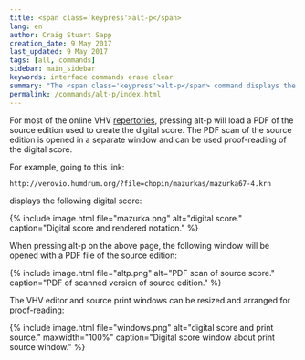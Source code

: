 ```yaml
---
title: <span class='keypress'>alt-p</span>
lang: en
author: Craig Stuart Sapp
creation_date: 9 May 2017
last_updated: 9 May 2017
tags: [all, commands]
sidebar: main_sidebar
keywords: interface commands erase clear
summary: "The <span class='keypress'>alt-p</span> command displays the source print for the online digital score in the VHV editor."
permalink: /commands/alt-p/index.html
---
```


For most of the online VHV [repertories](/repertory), pressing 
<span class="keypress">alt-p</span> will load a PDF
of the source edition used to create the digital score.
The PDF scan of the source edition is opened in a separate 
window and can be used proof-reading of the digital score.

For example, going to this link:

```
http://verovio.humdrum.org/?file=chopin/mazurkas/mazurka67-4.krn
```

displays the following digital score:

{% include image.html
	file="mazurka.png"
	alt="digital score."
	caption="Digital score and rendered notation."
%}

When pressing <span class="keypress">alt-p</span> on the
above page, the following window will be opened with a
PDF file of the source edition:


{% include image.html
	file="altp.png"
	alt="PDF scan of source score."
	caption="PDF of scanned version of source edition."
%}


The VHV editor and source print windows can be resized 
and arranged for proof-reading:

{% include image.html
	file="windows.png"
	alt="digital score and print source."
	maxwidth="100%"
	caption="Digital score window about print source window."
%}





